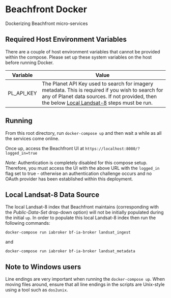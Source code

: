 # Beachfront Docker

Dockerizing Beachfront micro-services

## Required Host Environment Variables

There are a couple of host environment variables that cannot be provided within the compose. Please set up these system variables on the host before running Docker.

| Variable | Value |
|---|---|
| PL_API_KEY | The Planet API Key used to search for imagery metadata. This is required if you wish to search for any of Planet data sources. If not provided, then the below [Local Landsat-8](#local-landsat-8-data-source) steps must be run. |

## Running

From this root directory, run `docker-compose up` and then wait a while as all the services come online.

Once up, access the Beachfront UI at `https://localhost:8080/?logged_in=true`

_Note_: Authentication is completely disabled for this compose setup. Therefore, you must access the UI with the above URL with the `logged_in` flag set to true - otherwise an authentication challenge occurs and no OAuth provider has been established within this deployment. 

## Local Landsat-8 Data Source

The local Landsat-8 index that Beachfront maintains (corresponding with the *Public-Data-Set* drop-down option) will not be initially populated during the initial `up`. In order to populate this local Landsat-8 index then run the following commands:

`docker-compose run iabroker bf-ia-broker landsat_ingest`

and 

`docker-compose run iabroker bf-ia-broker landsat_metadata`

## Note to Windows users

Line endings are very important when running the `docker-compose up`. When moving files around, ensure that all line endings in the scripts are Unix-style using a tool such as `dos2unix`. 
